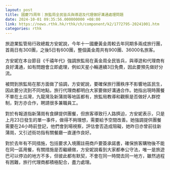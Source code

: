 ```yaml
---
layout: post
title: 國慶75周年｜旅監局全民皆兵與導遊及代理做好溝通處理問題
date: 2024-10-01 09:35:56.000000000 +08:00
link: https://news.rthk.hk/rthk/ch/component/k2/1772795-20241001.htm
categories: rthk
---
```


旅遊業監管局行政總裁方安妮說，今年十一國慶黃金周較去年同期多兩成旅行團，首兩日有300團，之後5日有600團，整個黃金周共有900團、36000名旅客。

方安妮在本台節目《千禧年代》強調旅監局在黃金周全民皆兵，與導遊和代理商有良好溝通，如有問題會立即處理，例如天星小輪連續3日免費，因此要預先做好分流。

被問到旅監局在那方面做了協調，方安妮說，要確保旅行團秩序不影響地區民生，因此要分流到不同地點，旅行代理商都明白大家要做好溝通合作。她指出現時團餐不單在土瓜灣，九龍灣及新蒲崗等地區都有，旅監局教導和觀察是否做好人群控制，對方亦合作，聘請很多兼職員工。

對於有報道指新蒲崗有食肆提供團餐，但旅客導致行人路擠迫，方安妮表示，只是上月23日發生的單一事件，做得不夠理想，需要給予空間改善。她強調提供團餐需要在24小時前登記，他們會到場視察，評估會否造成阻礙，她昨日亦曾前往新蒲崗，又引述街坊指有關餐廳一直運作良好。

對於去年有不同措施，包括要求入境團註冊商戶要簽承諾書，確保旅客購物後不能在同一區用餐，有關措施是否繼續做，方安妮說看到大家都奉公守法，唯一是旅遊巴可以停泊的地方不多，但彼此都有默契，不會在同一時間去同一地方，雖然過程有困難，旅行代理商都積極配合，盡力處理。
